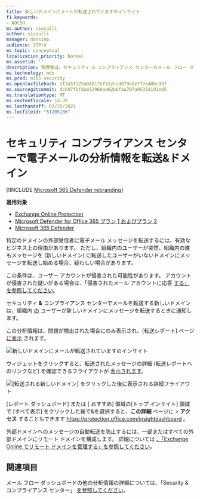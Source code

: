 ```yaml
---
title: 新しいドメインにメールが転送されていますのインサイト
f1.keywords:
- NOCSH
ms.author: siosulli
author: siosulli
manager: dansimp
audience: ITPro
ms.topic: conceptual
localization_priority: Normal
ms.assetid: ''
description: 管理者は、セキュリティ & コンプライアンス センターのメール フロー ダッシュボードで、転送される新しいドメインを使用して、転送されたことがない外部ドメインにメッセージを転送するユーザーを調査する方法について学習できます。
ms.technology: mdo
ms.prod: m365-security
ms.openlocfilehash: 2f3a5f125a045176f152ccd079ebe7f7e40bc39f
ms.sourcegitcommit: dcb97fbfdae52960ae62b6faa707a05358193ed5
ms.translationtype: MT
ms.contentlocale: ja-JP
ms.lasthandoff: 03/25/2021
ms.locfileid: "51205136"
---
```

# <a name="new-domains-being-forwarded-email-insight-in-the-security--compliance-center"></a>セキュリティ コンプライアンス センターで電子メールの分析情報を転送&ドメイン

[!INCLUDE [Microsoft 365 Defender rebranding](../includes/microsoft-defender-for-office.md)]

**適用対象**
- [Exchange Online Protection](exchange-online-protection-overview.md)
- [Microsoft Defender for Office 365 プラン 1 およびプラン 2](defender-for-office-365.md)
- [Microsoft 365 Defender](../defender/microsoft-365-defender.md)

特定のドメインの外部受信者に電子メール メッセージを転送するには、有効なビジネス上の理由があります。 ただし、組織内のユーザーが突然、組織内の誰もメッセージを (新しいドメイン) に転送したユーザーがいないドメインにメッセージを転送し始める場合、疑わしい場合があります。

この条件は、ユーザー アカウントが侵害された可能性があります。 アカウントが侵害された疑いがある場合は、「侵害されたメール アカウントに応答 [する」を参照してください](responding-to-a-compromised-email-account.md)。

セキュリティ **&** コンプライアンス センターでメールを転送する新しいドメインは、組織内 [の](https://protection.office.com) ユーザーが新しいドメインにメッセージを転送するときに通知します。

この分析情報は、問題が検出された場合にのみ表示され、[転送レポート] ページ [に表示](view-mail-flow-reports.md#forwarding-report) されます。

![新しいドメインにメールが転送されていますのインサイト](../../media/mfi-new-domains-being-forwarded.png)

ウィジェットをクリックすると、転送されたメッセージの詳細 (転送レポートへのリンクなど) を確認できるフライアウトが [表示されます](view-mail-flow-reports.md#forwarding-report)。

![[転送される新しいドメイン] をクリックした後に表示される詳細フライアウト](../../media/mfi-new-domains-being-forwarded-details.png)

[レポート ダッシュボード] または [ おすすめ] 領域の[トップ インサイト] 領域で [すべて表示] をクリックした後で&を選択すると、**この詳細** ページに \> **アクセス** することもできます <https://protection.office.com/insightdashboard> 。

外部ドメインへのメッセージの自動転送を防止するには、一部またはすべての外部ドメインにリモート ドメインを構成します。 詳細については [、「Exchange Online でリモート ドメインを管理する」を参照してください](/Exchange/mail-flow-best-practices/remote-domains/manage-remote-domains)。

## <a name="related-topics"></a>関連項目

メール フロー ダッシュボードの他の分析情報の詳細については、「Security & コンプライアンス センター」 [を参照してください](mail-flow-insights-v2.md)。